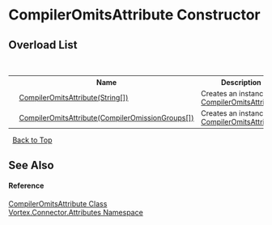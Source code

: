 # CompilerOmitsAttribute Constructor 
 


## Overload List
&nbsp;<table><tr><th></th><th>Name</th><th>Description</th></tr><tr><td>![Public method](media/pubmethod.gif "Public method")</td><td><a href="M_Vortex_Connector_Attributes_CompilerOmitsAttribute__ctor.md">CompilerOmitsAttribute(String[])</a></td><td>
Creates an instance of <a href="T_Vortex_Connector_Attributes_CompilerOmitsAttribute.md">CompilerOmitsAttribute</a>.</td></tr><tr><td>![Public method](media/pubmethod.gif "Public method")</td><td><a href="M_Vortex_Connector_Attributes_CompilerOmitsAttribute__ctor_1.md">CompilerOmitsAttribute(CompilerOmissionGroups[])</a></td><td>
Creates an instance of <a href="T_Vortex_Connector_Attributes_CompilerOmitsAttribute.md">CompilerOmitsAttribute</a>.</td></tr></table>&nbsp;
<a href="#compileromitsattribute-constructor">Back to Top</a>

## See Also


#### Reference
<a href="T_Vortex_Connector_Attributes_CompilerOmitsAttribute.md">CompilerOmitsAttribute Class</a><br /><a href="N_Vortex_Connector_Attributes.md">Vortex.Connector.Attributes Namespace</a><br />